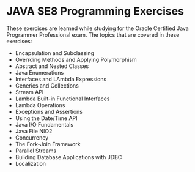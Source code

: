 # JAVA SE8 Programming Exercises

These exercises are learned while studying for the Oracle Certified Java Programmer Professional exam.
The topics that are covered in these exercises:

- Encapsulation and Subclassing
- Overrding Methods and Applying Polymorphism
- Abstract and Nested Classes
- Java Enumerations
- Interfaces and LAmbda Expressions 
- Generics and Collections 
- Stream API
- Lambda Built-in Functional Interfaces
- Lambda Operations
- Exceptions and Assertions 
- Using the Date/Time API
- Java I/O Fundamentals
- Java File NIO2
- Concurrency
- The Fork-Join Framework
- Parallel Streams 
- Building Database Applications with JDBC 
- Localization  
